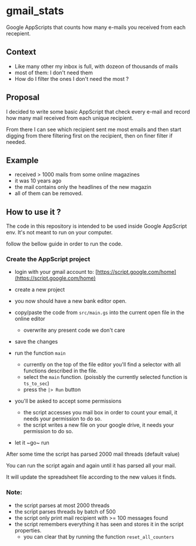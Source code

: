 # gmail_stats

Google AppScripts that counts how many e-mails you received from each recepient.

## Context

- Like many other my inbox is full, with dozeon of thousands of mails
- most of them: I don't need them
- How do I filter the ones I don't need the most ?

## Proposal

I decided to write some basic AppScript that check every e-mail and
record how many mail received from each unique recipient.

From there I can see which recipient sent me most emails and then start digging from
there filtering first on the recipient, then on finer filter if needed.

## Example

- received > 1000 mails from some online magazines
- it was 10 years ago
- the mail contains only the headlines of the new magazin
- all of them can be removed.

## How to use it ?

The code in this repository is intended to be used inside Google AppScript env.
It's not meant to run on your computer.

follow the bellow guide in order to run the code.

### Create the AppScript project

- login with your gmail account to: [https://script.google.com/home](https://script.google.com/home)
- create a new project
- you now should have a new bank editor open.
- copy/paste the code from `src/main.gs` into the current open file in the online editor
    - overwrite any present code we don't care
- save the changes
- run the function `main`
    - currently on the top of the file editor you'll find a selector with all functions described in the file.
    - select the `main` function. (poissbly the currently selected function is `ts_to_sec`)
    - press the `|> Run` button
- you'll be asked to accept some permissions
    - the script accesses you mail box in order to count your email, it needs your permission to do so.
    - the script writes a new file on your google drive, it needs your permission to do so.

- let it ~go~ run

After some time the script has parsed 2000 mail threads (default value)

You can run the script again and again until it has parsed all your mail.

It will update the spreadsheet file according to the new values it finds.

### Note:

- the script parses at most 2000 threads
- the script parses threads by batch of 500
- the script only print mail recipient with >= 100 messages found
- the script remembers everything it has seen and stores it in the script properties.
    - you can clear that by running the function `reset_all_counters`

